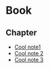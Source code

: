 Book
===

Chapter
---

- [Cool note1](/_6ZTIq6HSmqscKsi3BVE0A)
- [Cool note 2](/Y31rPGtBT-Kg8wuHoFS8ow)
- [Cool note 3](/RkWmqMs_SzW2QFOTcWqxDA)